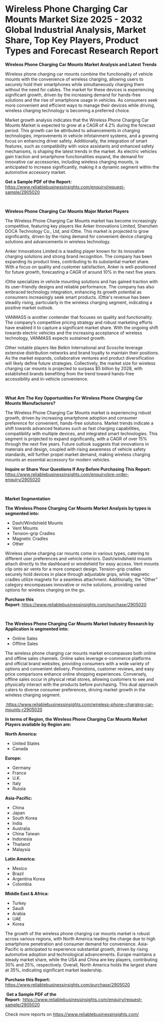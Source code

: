 <p><h1>Wireless Phone Charging Car Mounts Market Size 2025 - 2032 Global Industrial Analysis, Market Share, Top Key Players, Product Types and Forecast Research Report</h1></p><p><strong>Wireless Phone Charging Car Mounts Market Analysis and Latest Trends</strong></p>
<p><p>Wireless phone charging car mounts combine the functionality of vehicle mounts with the convenience of wireless charging, allowing users to securely hold their smartphones while simultaneously charging them without the need for cables. The market for these devices is experiencing significant growth, driven by the increasing demand for hands-free solutions and the rise of smartphone usage in vehicles. As consumers seek more convenient and efficient ways to manage their devices while driving, wireless charging technology is becoming a preferred choice.</p><p>Market growth analysis indicates that the Wireless Phone Charging Car Mounts Market is expected to grow at a CAGR of 4.2% during the forecast period. This growth can be attributed to advancements in charging technologies, improvements in vehicle infotainment systems, and a growing focus on enhancing driver safety. Additionally, the integration of smart features, such as compatibility with voice assistants and enhanced safety mechanisms, is shaping the latest trends in the market. As electric vehicles gain traction and smartphone functionalities expand, the demand for innovative car accessories, including wireless charging mounts, is anticipated to increase significantly, making it a dynamic segment within the automotive accessory market.</p></p>
<p><strong>Get a Sample PDF of the Report:&nbsp;</strong> <a href="https://www.reliablebusinessinsights.com/enquiry/request-sample/2905020?utm_campaign=3359&utm_medium=2&utm_source=Github&utm_content=ia&utm_term=12032025&utm_id=wireless-phone-charging-car-mounts">https://www.reliablebusinessinsights.com/enquiry/request-sample/2905020</a></p>
<p>&nbsp;</p>
<p><strong>Wireless Phone Charging Car Mounts Major Market Players</strong></p>
<p><p>The Wireless Phone Charging Car Mounts market has become increasingly competitive, featuring key players like Anker Innovations Limited, Shenzhen DOCA Technology Co., Ltd, and iOttie. This market is projected to grow significantly, driven by the rising demand for convenient device charging solutions and advancements in wireless technology.</p><p>Anker Innovations Limited is a leading player known for its innovative charging solutions and strong brand recognition. The company has been expanding its product lines, contributing to its substantial market share. With a focus on quality and customer satisfaction, Anker is well-positioned for future growth, forecasting a CAGR of around 10% in the next five years.</p><p>iOttie specializes in vehicle mounting solutions and has gained traction with its user-friendly designs and reliable performance. The company has also embraced technology integration, enhancing its growth potential as consumers increasingly seek smart products. iOttie's revenue has been steadily rising, particularly in the wireless charging segment, indicating a positive market outlook.</p><p>VANMASS is another contender that focuses on quality and functionality. The company’s competitive pricing strategy and robust marketing efforts have enabled it to capture a significant market share. With the ongoing shift towards electric vehicles and the increasing acceptance of wireless technology, VANMASS expects sustained growth.</p><p>Other notable players like Belkin International and Scosche leverage extensive distribution networks and brand loyalty to maintain their positions. As the market expands, collaborative ventures and product diversification will likely define future strategies. Collectively, the market size for wireless charging car mounts is projected to surpass $5 billion by 2028, with established brands benefiting from the trend toward hands-free accessibility and in-vehicle convenience.</p></p>
<p>&nbsp;</p>
<p><strong>What Are The Key Opportunities For Wireless Phone Charging Car Mounts Manufacturers?</strong></p>
<p><p>The Wireless Phone Charging Car Mounts market is experiencing robust growth, driven by increasing smartphone adoption and consumer preference for convenient, hands-free solutions. Market trends indicate a shift towards advanced features such as fast charging capabilities, compatibility with multiple devices, and integrated smart technologies. This segment is projected to expand significantly, with a CAGR of over 15% through the next five years. Future outlook suggests that innovations in materials and design, coupled with rising awareness of vehicle safety standards, will further propel market demand, making wireless charging mounts an essential accessory for modern vehicles.</p></p>
<p><strong>Inquire or Share Your Questions If Any Before Purchasing This Report:</strong> <a href="https://www.reliablebusinessinsights.com/enquiry/pre-order-enquiry/2905020?utm_campaign=3359&utm_medium=2&utm_source=Github&utm_content=ia&utm_term=12032025&utm_id=wireless-phone-charging-car-mounts">https://www.reliablebusinessinsights.com/enquiry/pre-order-enquiry/2905020</a></p>
<p>&nbsp;</p>
<p><strong>Market Segmentation</strong></p>
<p><strong>The Wireless Phone Charging Car Mounts Market Analysis by types is segmented into:</strong></p>
<p><ul><li>Dash/Windshield Mounts</li><li>Vent Mounts</li><li>Tension-grip Cradles</li><li>Magnetic Cradles</li><li>Other</li></ul></p>
<p><p>Wireless phone charging car mounts come in various types, catering to different user preferences and vehicle interiors. Dash/windshield mounts attach directly to the dashboard or windshield for easy access. Vent mounts clip onto air vents for a more compact design. Tension-grip cradles securely hold devices in place through adjustable grips, while magnetic cradles utilize magnets for a seamless attachment. Additionally, the "Other" category encompasses innovative or niche solutions, providing varied options for wireless charging on the go.</p></p>
<p><strong>Purchase this Report:&nbsp;</strong><a href="https://www.reliablebusinessinsights.com/purchase/2905020?utm_campaign=3359&utm_medium=2&utm_source=Github&utm_content=ia&utm_term=12032025&utm_id=wireless-phone-charging-car-mounts">https://www.reliablebusinessinsights.com/purchase/2905020</a></p>
<p>&nbsp;</p>
<p><strong>The Wireless Phone Charging Car Mounts Market Industry Research by Application is segmented into:</strong></p>
<p><ul><li>Online Sales</li><li>Offline Sales</li></ul></p>
<p><p>The wireless phone charging car mounts market encompasses both online and offline sales channels. Online sales leverage e-commerce platforms and official brand websites, providing consumers with a wide variety of options and convenient delivery. Promotions, customer reviews, and easy price comparisons enhance online shopping experiences. Conversely, offline sales occur in physical retail stores, allowing customers to see and physically interact with the products before purchasing. This dual approach caters to diverse consumer preferences, driving market growth in the wireless charging segment.</p></p>
<p><a href="https://www.reliablebusinessinsights.com/wireless-phone-charging-car-mounts-r2905020?utm_campaign=3359&utm_medium=2&utm_source=Github&utm_content=ia&utm_term=12032025&utm_id=wireless-phone-charging-car-mounts">&nbsp;https://www.reliablebusinessinsights.com/wireless-phone-charging-car-mounts-r2905020</a></p>
<p><strong>In terms of Region, the Wireless Phone Charging Car Mounts Market Players available by Region are:</strong></p>
<p>
    <p> <strong> North America: </strong>
        <ul>
            <li>United States</li>
            <li>Canada</li>
        </ul>
        </p> 
    <p> <strong> Europe: </strong>
        <ul>
            <li>Germany</li>
            <li>France</li>
            <li>U.K.</li>
            <li>Italy</li>
            <li>Russia</li>
        </ul>
        </p> 
    <p> <strong> Asia-Pacific: </strong>
        <ul>
            <li>China</li>
            <li>Japan</li>
            <li>South Korea</li>
            <li>India</li>
            <li>Australia</li>
            <li>China Taiwan</li>
            <li>Indonesia</li>
            <li>Thailand</li>
            <li>Malaysia</li>
        </ul>
        </p> 
    <p> <strong> Latin America: </strong>
        <ul>
            <li>Mexico</li>
            <li>Brazil</li>
            <li>Argentina Korea</li>
            <li>Colombia</li>
        </ul>
        </p> 
    <p> <strong> Middle East & Africa: </strong>
        <ul>
            <li>Turkey</li>
            <li>Saudi</li>
            <li>Arabia</li>
            <li>UAE</li>
            <li>Korea</li>
        </ul>
    </p>
    </p>
<p><p>The growth of the wireless phone charging car mounts market is robust across various regions, with North America leading the charge due to high smartphone penetration and consumer demand for convenience. Asia-Pacific is anticipated to experience substantial growth, driven by rising automotive adoption and technological advancements. Europe maintains a steady market share, while the USA and China are key players, contributing 30% and 25%, respectively. Overall, North America holds the largest share at 35%, indicating significant market leadership.</p></p>
<p><strong>Purchase this Report: </strong><a href="https://www.reliablebusinessinsights.com/purchase/2905020?utm_campaign=3359&utm_medium=2&utm_source=Github&utm_content=ia&utm_term=12032025&utm_id=wireless-phone-charging-car-mounts">https://www.reliablebusinessinsights.com/purchase/2905020</a></p>
<p>&nbsp;<strong>Get a Sample PDF of the Report:&nbsp;&nbsp;</strong><a href="https://www.reliablebusinessinsights.com/enquiry/request-sample/2905020?utm_campaign=3359&utm_medium=2&utm_source=Github&utm_content=ia&utm_term=12032025&utm_id=wireless-phone-charging-car-mounts">https://www.reliablebusinessinsights.com/enquiry/request-sample/2905020</a></p>
<p><strong></strong></p>
<p>Check more reports on <a href="https://www.reliablebusinessinsights.com/?utm_campaign=3359&utm_medium=2&utm_source=Github&utm_content=ia&utm_term=12032025&utm_id=wireless-phone-charging-car-mounts">https://www.reliablebusinessinsights.com/</a></p>